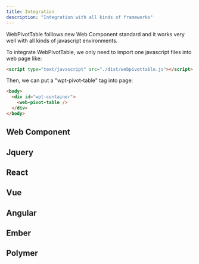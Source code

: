```yaml
---
title: Integration
description: "Integration with all kinds of frameworks"
---
```


WebPivotTable folllows new Web Component standard and it works very well with all kinds of javascript environments.

To integrate WebPivotTable, we only need to import one javascript files into web page like:

```html
<script type="text/javascript" src="./dist/webpivottable.js"></script>
```

Then, we can put a "wpt-pivot-table" tag into page:
```html
<body>
  <div id="wpt-container">
    <web-pivot-table />
  </div>
</body>
``` 

## Web Component

## Jquery

## React

## Vue

## Angular

## Ember

## Polymer

 


